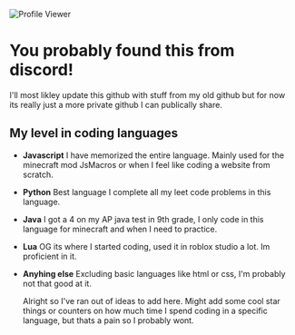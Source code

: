 ![Profile Viewer](https://komarev.com/ghpvc/?username=therealevvv&label=Profile%20views&color=0e75b6&style=for-the-badge)
# You probably found this from discord!
I'll most likley update this github with stuff from my old github but for now its really just a more private github I can publically share.
## My level in coding languages
- **Javascript** I have memorized the entire language. Mainly used for the minecraft mod JsMacros or when I feel like coding a website from scratch.
- **Python** Best language I complete all my leet code problems in this language.
- **Java** I got a 4 on my AP java test in 9th grade, I only code in this language for minecraft and when I need to practice.
- **Lua** OG its where I started coding, used it in roblox studio a lot. Im proficient in it.
- **Anyhing else** Excluding basic languages like html or css, I'm probably not that good at it.

  Alright so I've ran out of ideas to add here. Might add some cool star things or counters on how much time I spend coding in a specific language, but thats a pain so I probably wont.

<!---
## 📸 Screenshots

![Screenshot 1](https://via.placeholder.com/800x400.png?text=Project+Screenshot+1)
*Caption for screenshot 1.*

![Screenshot 2](https://via.placeholder.com/800x400.png?text=Project+Screenshot+2)
*Caption for screenshot 2.*
## 🛠️ Installation

1. Clone the repo
   ```bash
   git clone https://github.com/username/repository.git
![GitHub stars](https://img.shields.io/github/stars/therealevv/repository?color=brightgreen&style=flat-square)
![GitHub forks](https://img.shields.io/github/forks/therealevv/repository?color=brightgreen&style=flat-square)
![GitHub issues](https://img.shields.io/github/issues/therealevv/repository?color=brightgreen&style=flat-square)
![GitHub license](https://img.shields.io/github/license/therealevv/repository?color=brightgreen&style=flat-square)
--->
